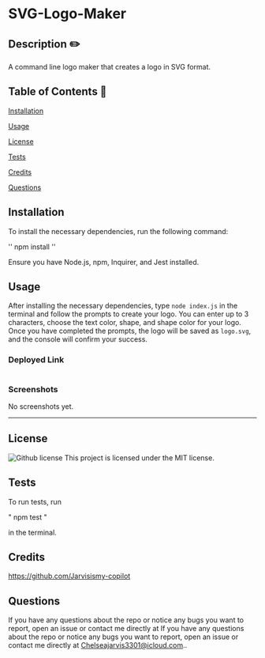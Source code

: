 # SVG-Logo-Maker

  ## Description  ✏️
  
 A command line logo maker that creates a logo in SVG format.
  
  ## Table of Contents 📖
  
  [Installation](#installation)

  [Usage](#usage)

  [License](#license)

  [Tests](#tests) 

  [Credits](#credits)

  [Questions](#questions)
  
  ## Installation 

To install the necessary dependencies, run the following command:

''
npm install
''

Ensure you have Node.js, npm, Inquirer, and Jest installed.

  
  ## Usage 

  After installing the necessary dependencies, type `node index.js` in the terminal and follow the prompts to create your logo. You can enter up to 3 characters, choose the text color, shape, and shape color for your logo. Once you have completed the prompts, the logo will be saved as `logo.svg`, and the console will confirm your success.

  ### Deployed Link
  #

### Screenshots

No screenshots yet.

______________________________________________________________________________

## License

   ![Github license](https://img.shields.io/badge/license-MIT-blue.svg)
  This project is licensed under the MIT license.
  
## Tests 

To run tests, run 

" npm test " 

in the terminal.
  

## Credits 

https://github.com/Jarvisismy-copilot

 ## Questions 
  
 If you have any questions about the repo or notice any bugs you want to report, open an issue or contact me directly at If you have any questions about the repo or notice any bugs you want to report, open an issue or contact me directly at Chelseajarvis3301@icloud.com.. 
  
  